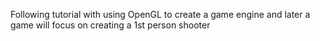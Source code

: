 Following tutorial with using OpenGL to create a game engine and later a game 
will focus on creating a 1st person shooter
